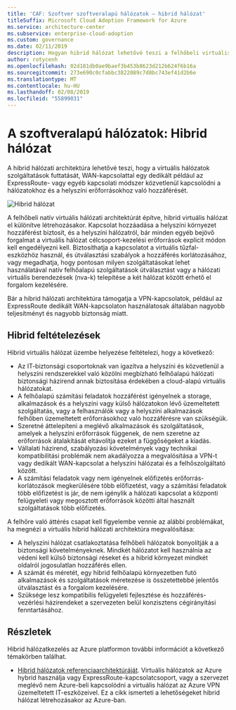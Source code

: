 ```yaml
---
title: 'CAF: Szoftver szoftveralapú hálózatok – hibrid hálózat'
titleSuffix: Microsoft Cloud Adoption Framework for Azure
ms.service: architecture-center
ms.subservice: enterprise-cloud-adoption
ms.custom: governance
ms.date: 02/11/2019
description: Hogyan hibrid hálózat lehetővé teszi a felhőbeli virtuális hálózatot a helyszíni erőforrásokhoz történő csatlakozáshoz veszik górcső alá
author: rotycenh
ms.openlocfilehash: 02d181db0ae9baef3b453b8623d212b624f6b16a
ms.sourcegitcommit: 273e690c0cfabbc3822089c7d8bc743ef41d2b6e
ms.translationtype: MT
ms.contentlocale: hu-HU
ms.lasthandoff: 02/08/2019
ms.locfileid: "55899031"
---
```

# <a name="software-defined-networks-hybrid-network"></a>A szoftveralapú hálózatok: Hibrid hálózat

A hibrid hálózati architektúra lehetővé teszi, hogy a virtuális hálózatok szolgáltatások futtatását, WAN-kapcsolattal egy dedikált például az ExpressRoute- vagy egyéb kapcsolati módszer közvetlenül kapcsolódni a hálózatokhoz és a helyszíni erőforrásokhoz való hozzáférését.

![Hibrid hálózat](../../../reference-architectures/hybrid-networking/images/expressroute.png)

A felhőbeli natív virtuális hálózati architektúrát építve, hibrid virtuális hálózat el különítve létrehozásakor. Kapcsolat hozzáadása a helyszíni környezet hozzáférést biztosít, és a helyszíni hálózatról, bár minden egyéb bejövő forgalmat a virtuális hálózat célcsoport-kezelési erőforrások explicit módon kell engedélyezni kell. Biztosíthatja a kapcsolatot a virtuális tűzfal-eszközhöz használ, és útválasztási szabályok a hozzáférés korlátozásához, vagy megadhatja, hogy pontosan milyen szolgáltatásokat lehet használatával natív felhőalapú szolgáltatások útválasztást vagy a hálózati virtuális berendezések (nva-k) telepítése a két hálózat között érhető el forgalom kezelésére.

Bár a hibrid hálózati architektúra támogatja a VPN-kapcsolatok, például az ExpressRoute dedikált WAN-kapcsolaton használatosak általában nagyobb teljesítményt és nagyobb biztonság miatt.

## <a name="hybrid-assumptions"></a>Hibrid feltételezések

Hibrid virtuális hálózat üzembe helyezése feltételezi, hogy a következő:

- Az IT-biztonsági csoportoknak van igazítva a helyszíni és közvetlenül a helyszíni rendszerekkel való közölni megbízható felhőalapú hálózati biztonsági házirend annak biztosítása érdekében a cloud-alapú virtuális hálózatokat.
- A felhőalapú számítási feladatok hozzáférést igényelnek a storage, alkalmazások és a helyszíni vagy külső hálózatokon lévő üzemeltetett szolgáltatás, vagy a felhasználók vagy a helyszíni alkalmazások felhőben üzemeltetett erőforrásokhoz való hozzáférésre van szükségük.
- Szeretné áttelepíteni a meglévő alkalmazások és szolgáltatások, amelyek a helyszíni erőforrások függenek, de nem szeretne az erőforrások átalakítását eltávolítja ezeket a függőségeket a kiadás.
- Vállalati házirend, szabályozási követelmények vagy technikai kompatibilitási problémák nem akadályozza a megvalósítása a VPN-t vagy dedikált WAN-kapcsolat a helyszíni hálózatai és a felhőszolgáltató között.
- A számítási feladatok vagy nem igényelnek előfizetés erőforrás-korlátozások megkerülésére több előfizetést, vagy a számítási feladatok több előfizetést is jár, de nem igénylik a hálózati kapcsolat a központi felügyeleti vagy megosztott erőforrások közötti által használt szolgáltatások több előfizetés.

A felhőre való áttérés csapat kell figyelembe vennie az alábbi problémákat, ha megnézi a virtuális hibrid hálózati architektúra megvalósítása:

- A helyszíni hálózat csatlakoztatása felhőbeli hálózatok bonyolítják a a biztonsági követelményeknek. Mindkét hálózatot kell használnia az védeni kell külső biztonsági réseket és a hibrid környezet mindkét oldalról jogosulatlan hozzáférés ellen.
- A számát és méretét, egy hibrid felhőalapú környezetben futó alkalmazások és szolgáltatások méretezése is összetettebbé jelentős útválasztást és a forgalom kezelésére.
- Szüksége lesz kompatibilis felügyeleti fejlesztése és hozzáférés-vezérlési házirendeket a szervezeten belül konzisztens cégirányítási fenntartásához.

## <a name="learn-more"></a>Részletek

Hibrid hálózatkezelés az Azure platformon további információt a következő témakörben találhat.

- [Hibrid hálózatok referenciaarchitektúráját](../../../reference-architectures/hybrid-networking/expressroute.md). Virtuális hálózatok az Azure hybrid használja vagy ExpressRoute-kapcsolatcsoport, vagy a szervezet meglévő nem Azure-beli kapcsolódni a virtuális hálózat az Azure VPN üzemeltetett IT-eszközeivel. Ez a cikk ismerteti a lehetőségeket hibrid hálózat létrehozásakor az Azure-ban.
